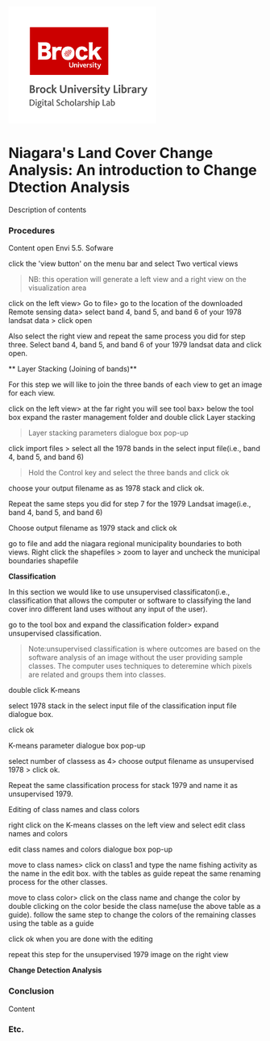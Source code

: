 ![DSL Logo][dsllogo]


#  Niagara's Land Cover Change Analysis: An introduction to Change Dtection Analysis
Description of contents

### Procedures
Content
open Envi 5.5. Sofware

click the 'view button' on the menu bar and select Two vertical views 


> NB: this operation will generate a left view and a right view on the visualization area 


click on the left view> Go to file> go to the location of the downloaded Remote sensing data> select band 4, band 5, and band 6 of your 1978 landsat data > click open

Also select the right view and repeat the same process you did for step three. Select band 4, band 5, and band 6 of your 1979 landsat data and click open.

** Layer Stacking (Joining of bands)**

For this step  we will like to join the three bands  of each view to get an image for each view.

click on the left view> at the far right you will see tool bax> below the tool box expand the raster management folder and double click Layer stacking

> Layer stacking  parameters dialogue box pop-up

click import files > select all the 1978 bands in the select input file(i.e., band 4, band 5, and band 6)

> Hold the Control key and select the three bands and click ok

choose your output filename as as 1978 stack and click ok.


Repeat the same steps you did for step 7 for the 1979 Landsat image(i.e., band 4, band 5, and band 6)

Choose output filename as 1979 stack and click ok


 go to file and add the niagara regional municipality boundaries to both views. Right click the shapefiles > zoom to layer and uncheck the municipal boundaries shapefile


**Classification**

In this section we would like to use unsupervised classificaton(i.e., classification that allows the computer or software to classifying the land cover inro different land uses without any input of the user).

go to the tool box and expand the classification folder> expand unsupervised classification.

>Note:unsupervised classification is where outcomes are based on the software analysis of an image without the user providing sample classes. The computer uses techniques to deteremine which pixels are related and groups them into classes.

double click K-means

select 1978 stack in the select input file of the classification input file dialogue box.

click ok

K-means parameter dialogue box pop-up

select number of classess as 4> choose output filename as unsupervised 1978 > click ok.

Repeat the same classification process for stack 1979 and name it as unsupervised 1979.

Editing of class names and class colors

right click on the K-means classes on the left view and select edit class names and colors

edit class names and colors dialogue box pop-up

move to class names> click on class1 and type the name fishing activity as the name in the edit box.
with the tables as guide repeat the same renaming process for the other classes.

move to class color> click on the class name and change the color by double clicking on the color beside the class name(use the above table as a guide).
follow the same step to change the colors of the remaining classes using the table as a guide

click ok when you are done with the editing



repeat this step for the unsupervised 1979 image on the right view



**Change Detection Analysis**




### Conclusion

Content

### Etc.
 
 
 









<!--- Please use reference style images so that it is easier to update pictures later --->

[dsllogo]: dsl_logo.png
